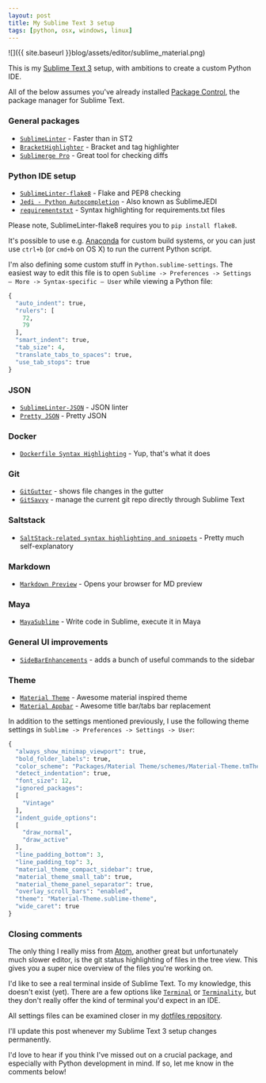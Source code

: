 ```yaml
---
layout: post
title: My Sublime Text 3 setup
tags: [python, osx, windows, linux]
---
```


![]({{ site.baseurl }}blog/assets/editor/sublime_material.png)

This is my [Sublime Text 3](https://www.sublimetext.com) setup, with ambitions to create a custom Python IDE.

<!--more-->

All of the below assumes you've already installed [Package Control](https://packagecontrol.io), the package manager for Sublime Text.

### General packages

* [`SublimeLinter`](http://www.sublimelinter.com/en/latest/) - Faster than in ST2
* [`BracketHighlighter`](https://github.com/facelessuser/BracketHighlighter) - Bracket and tag highlighter
* [`Sublimerge Pro`](http://www.sublimerge.com) - Great tool for checking diffs

### Python IDE setup

* [`SublimeLinter-flake8`](https://github.com/SublimeLinter/SublimeLinter-flake8) - Flake and PEP8 checking
* [`Jedi - Python Autocompletion`](https://github.com/srusskih/SublimeJEDI) - Also known as SublimeJEDI
* [`requirementstxt`](https://github.com/wuub/requirementstxt) - Syntax highlighting for requirements.txt files

Please note, SublimeLinter-flake8 requires you to `pip install flake8`.

It's possible to use e.g. [Anaconda](http://damnwidget.github.io/anaconda/) for custom build systems, or you can just use `ctrl+b` (or `cmd+b` on OS X) to run the current Python script.

I'm also defining some custom stuff in `Python.sublime-settings`. The easiest way to edit this file is to open `Sublime -> Preferences -> Settings – More -> Syntax-specific – User` while viewing a Python file:

```python
{
  "auto_indent": true,
  "rulers": [
    72,
    79
  ],
  "smart_indent": true,
  "tab_size": 4,
  "translate_tabs_to_spaces": true,
  "use_tab_stops": true
}
```

### JSON

* [`SublimeLinter-JSON`](https://github.com/SublimeLinter/SublimeLinter-json) - JSON linter
* [`Pretty JSON`](https://github.com/dzhibas/SublimePrettyJson) - Pretty JSON

### Docker

* [`Dockerfile Syntax Highlighting`](https://github.com/asbjornenge/Docker.tmbundle) - Yup, that's what it does

### Git

* [`GitGutter`](https://github.com/jisaacks/GitGutter) - shows file changes in the gutter
* [`GitSavvy`](https://github.com/divmain/GitSavvy) - manage the current git repo directly through Sublime Text

### Saltstack

* [`SaltStack-related syntax highlighting and snippets`](https://github.com/saltstack/sublime-text) - Pretty much self-explanatory

### Markdown

* [`Markdown Preview`](https://github.com/revolunet/sublimetext-markdown-preview) - Opens your browser for MD preview

### Maya

* [`MayaSublime`](https://github.com/justinfx/MayaSublime) - Write code in Sublime, execute it in Maya

### General UI improvements

* [`SideBarEnhancements`](https://github.com/titoBouzout/SideBarEnhancements) - adds a bunch of useful commands to the sidebar

### Theme

* [`Material Theme`](https://github.com/equinusocio/material-theme) - Awesome material inspired theme
* [`Material Appbar`](https://github.com/equinusocio/material-theme-appbar) - Awesome title bar/tabs bar replacement

In addition to the settings mentioned previously, I use the following theme settings in `Sublime -> Preferences -> Settings -> User`:

```python
{
  "always_show_minimap_viewport": true,
  "bold_folder_labels": true,
  "color_scheme": "Packages/Material Theme/schemes/Material-Theme.tmTheme",
  "detect_indentation": true,
  "font_size": 12,
  "ignored_packages":
  [
    "Vintage"
  ],
  "indent_guide_options":
  [
    "draw_normal",
    "draw_active"
  ],
  "line_padding_bottom": 3,
  "line_padding_top": 3,
  "material_theme_compact_sidebar": true,
  "material_theme_small_tab": true,
  "material_theme_panel_separator": true,
  "overlay_scroll_bars": "enabled",
  "theme": "Material-Theme.sublime-theme",
  "wide_caret": true
}

```

### Closing comments

The only thing I really miss from [Atom](https://www.atom.io), another great but unfortunately much slower editor, is the git status highlighting of files in the tree view. This gives you a super nice overview of the files you're working on.

I'd like to see a real terminal inside of Sublime Text. To my knowledge, this doesn't exist (yet). There are a few options like [`Terminal`](https://github.com/wbond/sublime_terminal) or [`Terminality`](https://github.com/spywhere/Terminality), but they don't really offer the kind of terminal you'd expect in an IDE.

All settings files can be examined closer in my [dotfiles repository](https://github.com/fredrikaverpil/dotfiles).

I'll update this post whenever my Sublime Text 3 setup changes permanently.

I'd love to hear if you think I've missed out on a crucial package, and especially with Python development in mind. If so, let me know in the comments below!